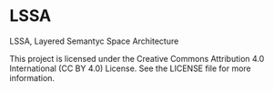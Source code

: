 # LSSA
LSSA, Layered Semantyc Space Architecture

This project is licensed under the Creative Commons Attribution 4.0 International (CC BY 4.0) License.
See the LICENSE file for more information.

